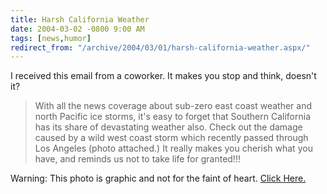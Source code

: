 ```yaml
---
title: Harsh California Weather
date: 2004-03-02 -0800 9:00 AM
tags: [news,humor]
redirect_from: "/archive/2004/03/01/harsh-california-weather.aspx/"
---
```


I received this email from a coworker. It makes you stop and think,
doesn't it?

> With all the news coverage about sub-zero east coast weather and north
> Pacific ice storms, it's easy to forget that Southern California has
> its share of devastating weather also. Check out the damage caused by
> a wild west coast storm which recently passed through Los Angeles
> (photo attached.) It really makes you cherish what you have, and
> reminds us not to take life for granted!!!

Warning: This photo is graphic and not for the faint of heart. [Click
Here.](https://haacked.com/images/damage.jpg)

